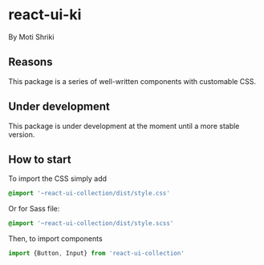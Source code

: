 # react-ui-ki
By Moti Shriki

## Reasons
This package is a series of well-written components with customable CSS.

## Under development
This package is under development at the moment until a more stable version.

## How to start

To import the CSS simply add

```css
@import '~react-ui-collection/dist/style.css'
```

Or for Sass file:

```scss
@import '~react-ui-collection/dist/style.scss'
```

Then, to import components

```javascript
import {Button, Input} from 'react-ui-collection'
```
